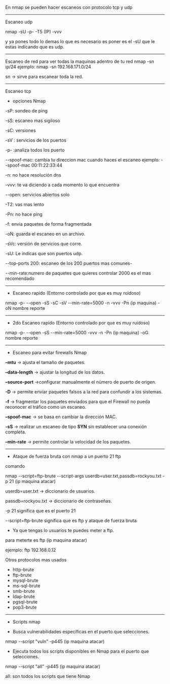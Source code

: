 En nmap se pueden hacer escaneos con protocolo tcp y udp 

---------------------------------------
Escaneo udp 

nmap -sU -p- -T5 (IP) -vvv

y ya pones todo lo demas lo que es necesario es poner es el -sU que le estas indicando que es udp.

---------------------------------------

Escaneo de red para ver todas la maquinas adentro de tu red 
nmap -sn ip/24
ejemplo: nmap -sn 192.168.171.0/24

sn -> sirve para escanear  toda la red.


-------------------------------------------

Escaneo tcp

- opciones Nmap 


-sP: sondeo de ping 

-sS: escaneo mas sigiloso

-sC: versiones 

-sV : servicios de los puertos

-p- :analiza todos los puerto 

--spoof-mac: cambia tu direccion mac cuando haces el escaneo 
ejemplo: --spoof-mac 00:11:22:33:44

-n: no hace resolución dns

-vvv: te va diciendo a cada momento lo que encuentra 

--open: servicios abiertos solo 

-T2: vas mas lento

-Pn: no hace ping

-f: envia paquetes de forma fragmentada

-oN: guarda el escaneo en un archivo.

-sVc: versión de servicios que corre.

-sU: Le indicas que son puertos udp.

--top-ports 200: escaneo de los 200 puertos mas comunes-

--min-rate:numero de paquetes que quieres controlar 2000 es el mas recomendado

 

------------------------------------------------
- Escaneo rapido  (Entorno controlado por que es muy ruidoso)

nmap -p- --open -sS -sC -sV --min-rate=5000 -n -vvv -Pn (ip maquina) -oN nombre reporte 

-----------------------------------------------
- 2do Escaneo rapido (Entorno controlado por que es muy ruidoso)

nmap -p- --open -sS --min-rate=5000 -vvv -n -Pn (ip maquina) -oG nombre reporte 

-----------
- Escaneo para evitar firewalls 
Nmap 

**–mtu** -> ajusta el tamaño de paquetes.

**–data-length** -> ajustar la longitud de los datos.

**–source-port** ->configurar manualmente el número de puerto de origen.

**-D** -> permite enviar paquetes falsos a la red para confundir a los sistemas.

**-f**   -> fragmentar los paquetes enviados para que el Firewall no pueda reconocer el tráfico como un escaneo.

**–spoof-mac** -> se basa en cambiar la dirección MAC.

**-sS** -> realizar un escaneo de tipo **SYN** sin establecer una conexión completa.

**–min-rate** -> permite controlar la velocidad de los paquetes.



----------------------------------------------------------

 - Ataque de fuerza bruta con nmap a un puerto 21 ftp

comando

nmap --script=ftp-brute --script-args userdb=user.txt,passdb=rockyou.txt -p 21 (ip maquina atacar) 


userdb=user.txt -> diccionario de usuarios.

passdb=rockyou.txt -> diccionario de contraseñas.

-p 21 significa que es el puerto 21 

--script=ftp-brute significa que es ftp y ataque de fuerza bruta


- Ya que tengas lo usuarios te puedes meter a ftp. 

para meterte es ftp (ip maquina atacar)

ejemplo: ftp 192.168.0.12


Otros protocolos mas usados
- http-brute
- ftp-brute
- mysql-brute
- ms-sql-brute
- smb-brute
- ldap-brute
- pgsql-brute
- pop3-brute

--------------------------------------------------

- Scripts nmap

- Busca vulnerabilidades específicas en el puerto que selecciones. 

nmap --script "vuln" -p445 (ip maquina atacar)


- Ejecuta todos los scripts disponibles en Nmap para el puerto que selecciones.

nmap --script "all" -p445 (ip maquina atacar)

all: son todos los scripts que tiene Nmap
